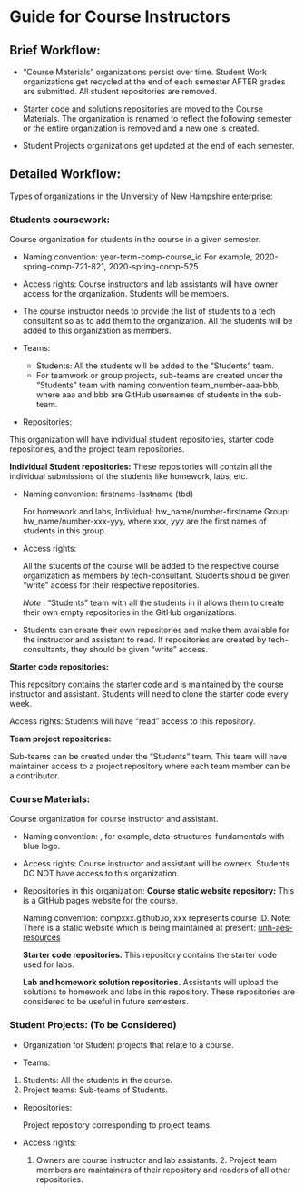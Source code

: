 # Guide for Course Instructors


## Brief Workflow:
- “Course Materials” organizations persist over time.
  Student Work organizations get recycled at the end of each semester AFTER grades are submitted.
  All student repositories are removed.

- Starter code and solutions repositories are moved to the Course Materials.
  The organization is renamed to reflect the following semester or the entire organization is removed and a new one is created.

- Student Projects organizations get updated at the end of each semester.

## Detailed Workflow:
Types of organizations in the University of New Hampshire enterprise:


### **Students coursework:**  
Course organization for students in the course in a given semester.
- Naming convention:
  year-term-comp-course_id
  For example, 2020-spring-comp-721-821, 2020-spring-comp-525


- Access rights:
  Course instructors and lab assistants will have owner access for the organization. Students will be members.

- The course instructor needs to provide the list of students to a tech consultant so as to add them to the organization. All the students will be added to this organization as members.


- Teams:
  - Students: All the students will be added to the “Students” team.
  - For teamwork or group projects, sub-teams are created under the “Students” team with naming convention team_number-aaa-bbb, where aaa and bbb are GitHub usernames of students in the sub-team.


- Repositories:

This organization will have individual student repositories, starter code repositories, and the project team repositories.

  __Individual Student repositories:__
  These repositories will contain all the individual submissions of the students like homework, labs, etc.
  - Naming convention:
      firstname-lastname (tbd)

      
      For homework and labs,
        Individual: hw_name/number-firstname
        Group: hw_name/number-xxx-yyy, where xxx, yyy are the first names of students in this group.

  - Access rights:

    All the students of the course will be added to the respective course organization as members by tech-consultant. Students should be given “write” access for their respective repositories.

    *Note* : “Students” team with all the students in it allows them to create their own empty repositories in the GitHub organizations.


  - Students can create their own repositories and make them available for the instructor and assistant to read.  If repositories are created by tech-consultants, they should be given “write” access.

__Starter code repositories:__

This repository contains the starter code and is maintained by the course instructor and assistant. Students will need to clone the starter code every week.  

Access rights: Students will have “read” access to this repository.



__Team project repositories:__

Sub-teams can be created under the “Students” team. This team will have maintainer access to a project repository where each team member can be a contributor.


### **Course Materials:**
Course organization for course instructor and assistant.

- Naming convention: <course name>, for example, data-structures-fundamentals with blue logo.


- Access rights: Course instructor and assistant will be owners. Students DO NOT have access to this organization.


- Repositories in this organization:
  __Course static website repository:__
    This is a GitHub pages website for the course.

    Naming convention: compxxx.github.io, xxx represents course ID.
    Note: There is a static website which is being maintained at present: [unh-aes-resources](https://unh-aes-resources.github.io/)

  __Starter code repositories.__
    This repository contains the starter code used for labs.


  __Lab and homework solution repositories.__
    Assistants will upload the solutions to homework and labs in this repository. These repositories are considered to be useful in future semesters.

### **Student Projects:** (To be Considered)
- Organization for Student projects that relate to a course.

- Teams:
1. Students: All the students in the course.
2. Project teams: Sub-teams of Students.


- Repositories:

    Project repository corresponding to project teams.


- Access rights:

    1. Owners are course instructor and lab assistants.
	  2. Project team members are maintainers of their repository and readers of all other repositories.

